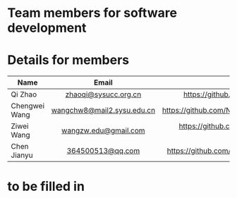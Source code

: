 # Team members for software development 


# Details for members    

|   Name     	|         Email         	|           Site             	| institute 	|
|---------------|:------------------------:	|-----------------------------:	|---------------|
| Qi Zhao   	| zhaoqi@sysucc.org.cn  	| https://github.com/likelet 	| SYSUCC    	|
| Chengwei Wang | wangchw8@mail2.sysu.edu.cn| https://github.com/Ninomoriaty| SYSU          |
|  Ziwei Wang   |  wangzw.edu@gmail.com    |   https://github.com/ZIWEI-WONG |   SYSU |
| Chen Jianyu  	| 364500513@qq.com  	| https://github.com/chenjy327 	| SYSU    	|



# to be filled in 
